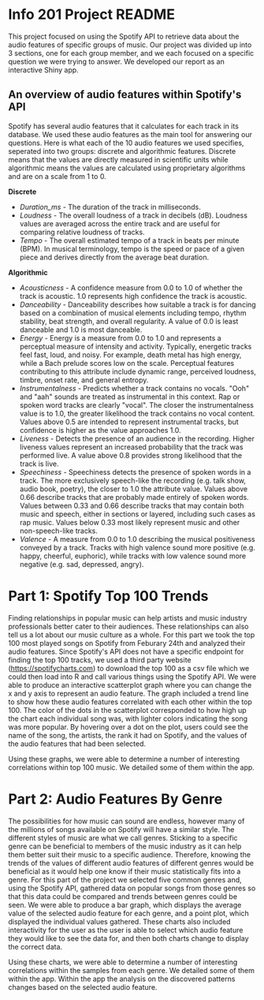 # Info 201 Project README

This project focused on using the Spotify API to retrieve data about the audio features of specific groups of music. Our project was divided up into 3 sections, one for each group member, and we each focused on a specific question we were trying to answer. We developed our report as an interactive Shiny app.

## An overview of audio features within Spotify's API

Spotify has several audio features that it calculates for each track in its database. We used these audio features as the main tool for answering our questions. Here is what each of the 10 audio features we used specifies, seperated into two groups: discrete and algorithmic features. Discrete means that the values are directly measured in scientific units while algorithmic means the values are calculated using proprietary algorithms and are on a scale from 1 to 0.

**Discrete**

- *Duration_ms* - The duration of the track in milliseconds.
- *Loudness* - The overall loudness of a track in decibels (dB). Loudness values are averaged across the entire track and are useful for comparing relative loudness of tracks.
- *Tempo* - The overall estimated tempo of a track in beats per minute (BPM). In musical terminology, tempo is the speed or pace of a given piece and derives directly from the average beat duration.

**Algorithmic**

- *Acousticness* - A confidence measure from 0.0 to 1.0 of whether the track is acoustic. 1.0 represents high confidence the track is acoustic.
- *Danceability* - Danceability describes how suitable a track is for dancing based on a combination of musical elements including tempo, rhythm stability, beat strength, and overall regularity. A value of 0.0 is least danceable and 1.0 is most danceable.
- *Energy* - Energy is a measure from 0.0 to 1.0 and represents a perceptual measure of intensity and activity. Typically, energetic tracks feel fast, loud, and noisy. For example, death metal has high energy, while a Bach prelude scores low on the scale. Perceptual features contributing to this attribute include dynamic range, perceived loudness, timbre, onset rate, and general entropy.
- *Instrumentalness* - Predicts whether a track contains no vocals. "Ooh" and "aah" sounds are treated as instrumental in this context. Rap or spoken word tracks are clearly "vocal". The closer the instrumentalness value is to 1.0, the greater likelihood the track contains no vocal content. Values above 0.5 are intended to represent instrumental tracks, but confidence is higher as the value approaches 1.0.
- *Liveness* - Detects the presence of an audience in the recording. Higher liveness values represent an increased probability that the track was performed live. A value above 0.8 provides strong likelihood that the track is live.
- *Speechiness* - Speechiness detects the presence of spoken words in a track. The more exclusively speech-like the recording (e.g. talk show, audio book, poetry), the closer to 1.0 the attribute value. Values above 0.66 describe tracks that are probably made entirely of spoken words. Values between 0.33 and 0.66 describe tracks that may contain both music and speech, either in sections or layered, including such cases as rap music. Values below 0.33 most likely represent music and other non-speech-like tracks.
- *Valence* - A measure from 0.0 to 1.0 describing the musical positiveness conveyed by a track. Tracks with high valence sound more positive (e.g. happy, cheerful, euphoric), while tracks with low valence sound more negative (e.g. sad, depressed, angry).

# Part 1: Spotify Top 100 Trends

Finding relationships in popular music can help artists and music industry professionals better cater to their audiences. These relationships can also tell us a lot about our music culture as a whole. For this part we took the top 100 most played songs on Spotify from Feburary 24th and analyzed their audio features. Since Spotify's API does not have a specific endpoint for finding the top 100 tracks, we used a third party website (https://spotifycharts.com) to download the top 100 as a csv file which we could then load into R and call various things using the Spotify API. We were able to produce an interactive scatterplot graph where you can change the x and y axis to represent an audio feature. The graph included a trend line to show how these audio features correlated with each other within the top 100. The color of the dots in the scatterplot corresponded to how high up the chart each individual song was, with lighter colors indicating the song was more popular. By hovering over a dot on the plot, users could see the name of the song, the artists, the rank it had on Spotify, and the values of the audio features that had been selected.

Using these graphs, we were able to determine a number of interesting correlations within top 100 music. We detailed some of them within the app.

# Part 2: Audio Features By Genre

The possibilities for how music can sound are endless, however many of the millions of songs available on Spotify will have a similar style. The different styles of music are what we call genres. Sticking to a specific genre can be beneficial to members of the music industry as it can help them better suit their music to a specific audience. Therefore, knowing the trends of the values of different audio features of different genres would be beneficial as it would help one know if their music statistically fits into a genre. For this part of the project we selected five common genres and, using the Spotify API, gathered data on popular songs from those genres so that this data could be compared and trends between genres could be seen. We were able to produce a bar graph, which displays the average value of the selected audio feature for each genre, and a point plot, which displayed the individual values gathered. These charts also included interactivity for the user as the user is able to select which audio feature they would like to see the data for, and then both charts change to display the correct data.

Using these charts, we were able to determine a number of interesting correlations within the samples from each genre. We detailed some of them within the app. Within the app the analysis on the discovered patterns changes based on the selected audio feature. 
